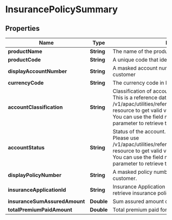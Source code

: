 # InsurancePolicySummary

## Properties
Name | Type | Description | Notes
------------ | ------------- | ------------- | -------------
**productName** | **String** | The name of the product |  [optional]
**productCode** | **String** | A unique code that identifies the product |  [optional]
**displayAccountNumber** | **String** | A masked account number that can be displayed to the customer |  [optional]
**currencyCode** | **String** | The currency code in ISO 4217 format |  [optional]
**accountClassification** | **String** | Classification of account either as ASSET or LIABILITY. This is a reference data field. Please use /v1/apac/utilities/referenceData/{accountClassification} resource to get valid value of this field with description. You can use the field name as the referenceCode parameter to retrieve the values. |  [optional]
**accountStatus** | **String** | Status of the account. This is a reference data field. Please use /v1/apac/utilities/referenceData/{accountStatus} resource to get valid value of this field with description. You can use the field name as the referenceCode parameter to retrieve the values. |  [optional]
**displayPolicyNumber** | **String** | A masked policy number that can be displayed to the customer. | 
**insuranceApplicationId** | **String** | Insurance Application Number. This field is used to retrieve insurance policy details | 
**insuranceSumAssuredAmount** | **Double** | Sum assured amount of the insurance |  [optional]
**totalPremiumPaidAmount** | **Double** | Total premium paid for the insurance policy |  [optional]
